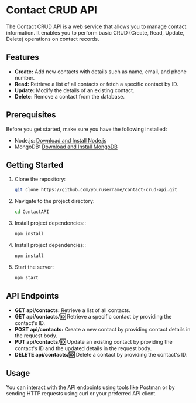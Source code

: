 # Contact CRUD API

The Contact CRUD API is a web service that allows you to manage contact information. It enables you to perform basic CRUD (Create, Read, Update, Delete) operations on contact records.

## Features

- **Create:** Add new contacts with details such as name, email, and phone number.
- **Read:** Retrieve a list of all contacts or fetch a specific contact by ID.
- **Update:** Modify the details of an existing contact.
- **Delete:** Remove a contact from the database.

## Prerequisites

Before you get started, make sure you have the following installed:

- Node.js: [Download and Install Node.js](https://nodejs.org/)
- MongoDB: [Download and Install MongoDB](https://www.mongodb.com/try/download/community)

## Getting Started

1. Clone the repository:

   ```bash
   git clone https://github.com/yourusername/contact-crud-api.git
2. Navigate to the project directory:

   ```bash
   cd ContactAPI
   
3. Install project dependencies::

   ```bash
   npm install

3. Install project dependencies::

   ```bash
   npm install
4. Start the server:
   ```bash
   npm start

## API Endpoints

- **GET api/contacts:** Retrieve a list of all contacts.
- **GET api/contacts/:id:** Retrieve a specific contact by providing the contact's ID.
- **POST api/contacts:** Create a new contact by providing contact details in the request body.
- **PUT api/contacts/:id:** Update an existing contact by providing the contact's ID and the updated details in the request body.
- **DELETE api/contacts/:id:** Delete a contact by providing the contact's ID.

## Usage
You can interact with the API endpoints using tools like Postman or by sending HTTP requests using curl or your preferred API client.
